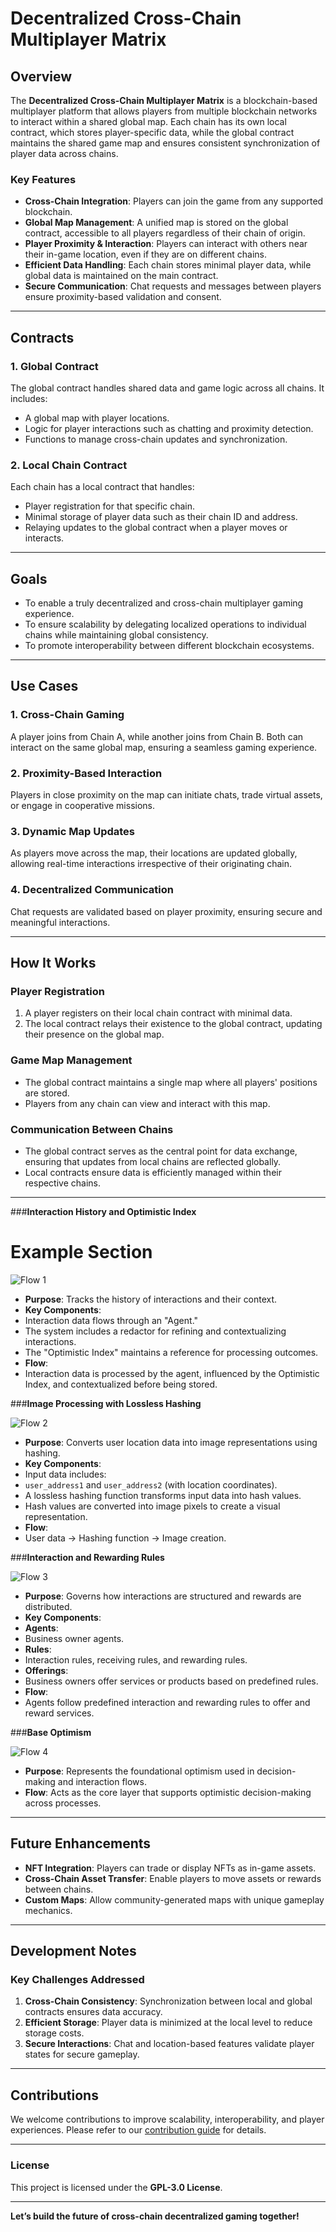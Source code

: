 # Decentralized Cross-Chain Multiplayer Matrix

## Overview

The **Decentralized Cross-Chain Multiplayer Matrix** is a blockchain-based multiplayer platform that allows players from multiple blockchain networks to interact within a shared global map. Each chain has its own local contract, which stores player-specific data, while the global contract maintains the shared game map and ensures consistent synchronization of player data across chains.

### Key Features

- **Cross-Chain Integration**: Players can join the game from any supported blockchain.
- **Global Map Management**: A unified map is stored on the global contract, accessible to all players regardless of their chain of origin.
- **Player Proximity & Interaction**: Players can interact with others near their in-game location, even if they are on different chains.
- **Efficient Data Handling**: Each chain stores minimal player data, while global data is maintained on the main contract.
- **Secure Communication**: Chat requests and messages between players ensure proximity-based validation and consent.

---

## Contracts

### 1. **Global Contract**

The global contract handles shared data and game logic across all chains. It includes:

- A global map with player locations.
- Logic for player interactions such as chatting and proximity detection.
- Functions to manage cross-chain updates and synchronization.

### 2. **Local Chain Contract**

Each chain has a local contract that handles:

- Player registration for that specific chain.
- Minimal storage of player data such as their chain ID and address.
- Relaying updates to the global contract when a player moves or interacts.

---

## Goals

- To enable a truly decentralized and cross-chain multiplayer gaming experience.
- To ensure scalability by delegating localized operations to individual chains while maintaining global consistency.
- To promote interoperability between different blockchain ecosystems.

---

## Use Cases

### 1. **Cross-Chain Gaming**

A player joins from Chain A, while another joins from Chain B. Both can interact on the same global map, ensuring a seamless gaming experience.

### 2. **Proximity-Based Interaction**

Players in close proximity on the map can initiate chats, trade virtual assets, or engage in cooperative missions.

### 3. **Dynamic Map Updates**

As players move across the map, their locations are updated globally, allowing real-time interactions irrespective of their originating chain.

### 4. **Decentralized Communication**

Chat requests are validated based on player proximity, ensuring secure and meaningful interactions.

---

## How It Works

### Player Registration

1. A player registers on their local chain contract with minimal data.
2. The local contract relays their existence to the global contract, updating their presence on the global map.

### Game Map Management

- The global contract maintains a single map where all players' positions are stored.
- Players from any chain can view and interact with this map.

### Communication Between Chains

- The global contract serves as the central point for data exchange, ensuring that updates from local chains are reflected globally.
- Local contracts ensure data is efficiently managed within their respective chains.

---

###**Interaction History and Optimistic Index**

# Example Section

![Flow 1](./output_cropped_images/flow1.png)

- **Purpose**: Tracks the history of interactions and their context.
- **Key Components**:
- Interaction data flows through an "Agent."
- The system includes a redactor for refining and contextualizing interactions.
- The "Optimistic Index" maintains a reference for processing outcomes.
- **Flow**:
- Interaction data is processed by the agent, influenced by the Optimistic Index, and contextualized before being stored.

###**Image Processing with Lossless Hashing**

![Flow 2](./output_cropped_images/flow2.png)

- **Purpose**: Converts user location data into image representations using hashing.
- **Key Components**:
- Input data includes:
- `user_address1` and `user_address2` (with location coordinates).
- A lossless hashing function transforms input data into hash values.
- Hash values are converted into image pixels to create a visual representation.
- **Flow**:
- User data → Hashing function → Image creation.

###**Interaction and Rewarding Rules**

![Flow 3](./output_cropped_images/flow3.png)

- **Purpose**: Governs how interactions are structured and rewards are distributed.
- **Key Components**:
- **Agents**:
- Business owner agents.
- **Rules**:
- Interaction rules, receiving rules, and rewarding rules.
- **Offerings**:
- Business owners offer services or products based on predefined rules.
- **Flow**:
- Agents follow predefined interaction and rewarding rules to offer and reward services.

###**Base Optimism**

![Flow 4](./output_cropped_images/flow4.png)

- **Purpose**: Represents the foundational optimism used in decision-making and interaction flows.
- **Flow**: Acts as the core layer that supports optimistic decision-making across processes.

---

## Future Enhancements

- **NFT Integration**: Players can trade or display NFTs as in-game assets.
- **Cross-Chain Asset Transfer**: Enable players to move assets or rewards between chains.
- **Custom Maps**: Allow community-generated maps with unique gameplay mechanics.

---

## Development Notes

### Key Challenges Addressed

1. **Cross-Chain Consistency**: Synchronization between local and global contracts ensures data accuracy.
2. **Efficient Storage**: Player data is minimized at the local level to reduce storage costs.
3. **Secure Interactions**: Chat and location-based features validate player states for secure gameplay.

---

## Contributions

We welcome contributions to improve scalability, interoperability, and player experiences. Please refer to our [contribution guide](#) for details.

---

### License

This project is licensed under the **GPL-3.0 License**.

---

**Let’s build the future of cross-chain decentralized gaming together!**
